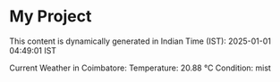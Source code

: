 # My Project

This content is dynamically generated in Indian Time (IST): 2025-01-01 04:49:01 IST


Current Weather in Coimbatore:
Temperature: 20.88 °C
Condition: mist
